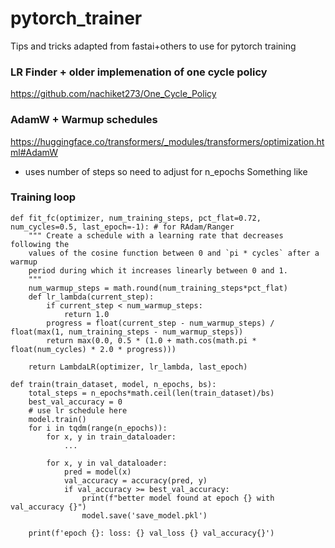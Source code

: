 # pytorch_trainer
Tips and tricks adapted from fastai+others to use for pytorch training


### LR Finder + older implemenation of one cycle policy
https://github.com/nachiket273/One_Cycle_Policy

### AdamW + Warmup schedules
https://huggingface.co/transformers/_modules/transformers/optimization.html#AdamW

- uses number of steps so need to adjust for n_epochs
Something like


### Training loop
```
def fit_fc(optimizer, num_training_steps, pct_flat=0.72, num_cycles=0.5, last_epoch=-1): # for RAdam/Ranger
    """ Create a schedule with a learning rate that decreases following the
    values of the cosine function between 0 and `pi * cycles` after a warmup
    period during which it increases linearly between 0 and 1.
    """
    num_warmup_steps = math.round(num_training_steps*pct_flat)
    def lr_lambda(current_step):
        if current_step < num_warmup_steps:
            return 1.0
        progress = float(current_step - num_warmup_steps) / float(max(1, num_training_steps - num_warmup_steps))
        return max(0.0, 0.5 * (1.0 + math.cos(math.pi * float(num_cycles) * 2.0 * progress)))

    return LambdaLR(optimizer, lr_lambda, last_epoch)

def train(train_dataset, model, n_epochs, bs):
    total_steps = n_epochs*math.ceil(len(train_dataset)/bs)
    best_val_accuracy = 0
    # use lr schedule here
    model.train()
    for i in tqdm(range(n_epochs)):
        for x, y in train_dataloader:
            ...
  
        for x, y in val_dataloader:
            pred = model(x)
            val_accuracy = accuracy(pred, y)
            if val_accuracy >= best_val_accuracy:
                print(f"better model found at epoch {} with val_accuracy {}")
                model.save('save_model.pkl')
        
    print(f'epoch {}: loss: {} val_loss {} val_accuracy{}')
```
